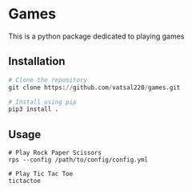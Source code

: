 # Games

This is a python package dedicated to playing games

## Installation
```python
# Clone the repository
git clone https://github.com/vatsal220/games.git

# Install using pip
pip3 install .
```

## Usage
```console
# Play Rock Paper Scissors
rps --config /path/to/config/config.yml

# Play Tic Tac Toe
tictactoe
```
